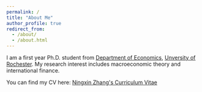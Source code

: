 ```yaml
---
permalink: /
title: "About Me"
author_profile: true
redirect_from: 
  - /about/
  - /about.html
---
```


I am a first year Ph.D. student from [Department of Economics](https://www.sas.rochester.edu/eco/index.html), [Unversity of Rochester](https://www.rochester.edu/). My research interest includes macroeconomic theory and international finance.

You can find my CV here: [Ningxin Zhang's Curriculum Vitae](../assets/Curriculum_Vitae.pdf)
